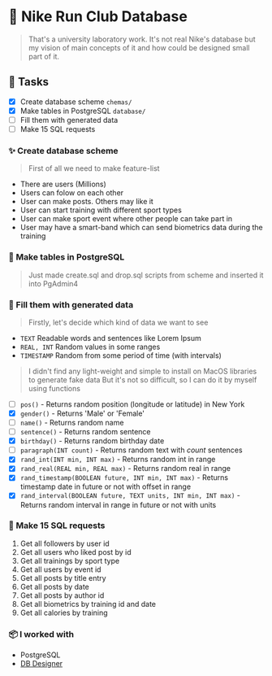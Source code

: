 # 🏃 Nike Run Club Database
> That's a university laboratory work.
> It's not real Nike's database but my vision of main concepts of it and how could be designed small part of it.

## 🚀 Tasks
- [x] Create database scheme `chemas/`
- [x] Make tables in PostgreSQL `database/`
- [ ] Fill them with generated data
- [ ] Make 15 SQL requests

### ✨ Create database scheme
> First of all we need to make feature-list
- There are users (Millions)
- Users can folow on each other
- User can make posts. Others may like it
- User can start training with different sport types
- User can make sport event where other people can take part in
- User may have a smart-band which can send biometrics data during the training

### 📄 Make tables in PostgreSQL
> Just made create.sql and drop.sql scripts from scheme and inserted it into PgAdmin4

### 💾 Fill them with generated data
> Firstly, let's decide which kind of data we want to see
- `TEXT` Readable words and sentences like Lorem Ipsum
- `REAL, INT` Random values in some ranges
- `TIMESTAMP` Random from some period of time (with intervals)
> I didn't find any light-weight and simple to install on MacOS libraries to generate fake data
> But it's not so difficult, so I can do it by myself using functions
- [ ] `pos()` - Returns random position (longitude or latitude) in New York
- [x] `gender()` - Returns 'Male' or 'Female'
- [ ] `name()` - Returns random name
- [ ] `sentence()` - Returns random sentence
- [x] `birthday()` - Returns random birthday date
- [ ] `paragraph(INT count)` - Returns random text with *count* sentences 
- [x] `rand_int(INT min, INT max)` - Returns random int in range
- [x] `rand_real(REAL min, REAL max)` - Returns random real in range
- [x] `rand_timestamp(BOOLEAN future, INT min, INT max)` - Returns timestamp date in future or not with offset in range
- [x] `rand_interval(BOOLEAN future, TEXT units, INT min, INT max)` - Returns random interval in range in future or not with units

### 📎 Make 15 SQL requests
1. Get all followers by user id
2. Get all users who liked post by id
3. Get all trainings by sport type
5. Get all users by event id
6. Get all posts by title entry
7. Get all posts by date
8. Get all posts by author id
9. Get all biometrics by training id and date 
10. Get all calories by training

### 📦 I worked with
- PostgreSQL
- [DB Designer](https://app.dbdesigner.net)
